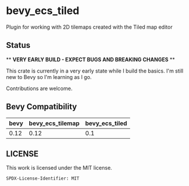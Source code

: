 # bevy_ecs_tiled

Plugin for working with 2D tilemaps created with the Tiled map editor

## Status

** **VERY EARLY BUILD - EXPECT BUGS AND BREAKING CHANGES** **

This crate is currently in a very early state while I build the basics.
I'm still new to Bevy so I'm learning as I go.

Contributions are welcome.

## Bevy Compatibility

|bevy|bevy_ecs_tilemap|bevy_ecs_tiled|
|---|---|---|
|0.12|0.12|0.1|

## LICENSE

This work is licensed under the MIT license.

`SPDX-License-Identifier: MIT`